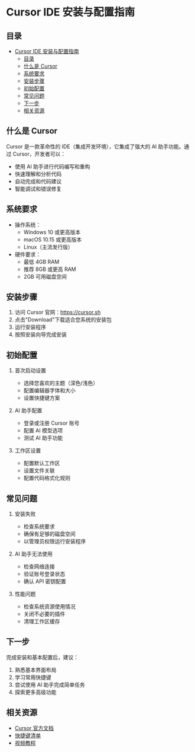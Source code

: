 # Cursor IDE 安装与配置指南

## 目录
- [Cursor IDE 安装与配置指南](#cursor-ide-安装与配置指南)
  - [目录](#目录)
  - [什么是 Cursor](#什么是-cursor)
  - [系统要求](#系统要求)
  - [安装步骤](#安装步骤)
  - [初始配置](#初始配置)
  - [常见问题](#常见问题)
  - [下一步](#下一步)
  - [相关资源](#相关资源)

## 什么是 Cursor
Cursor 是一款革命性的 IDE（集成开发环境），它集成了强大的 AI 助手功能。通过 Cursor，开发者可以：
- 使用 AI 助手进行代码编写和重构
- 快速理解和分析代码
- 自动完成和代码建议
- 智能调试和错误修复

## 系统要求
- 操作系统：
  - Windows 10 或更高版本
  - macOS 10.15 或更高版本
  - Linux（主流发行版）
- 硬件要求：
  - 最低 4GB RAM
  - 推荐 8GB 或更高 RAM
  - 2GB 可用磁盘空间

## 安装步骤
1. 访问 Cursor 官网：https://cursor.sh
2. 点击"Download"下载适合您系统的安装包
3. 运行安装程序
4. 按照安装向导完成安装

## 初始配置
1. 首次启动设置
   - 选择您喜欢的主题（深色/浅色）
   - 配置编辑器字体和大小
   - 设置快捷键方案

2. AI 助手配置
   - 登录或注册 Cursor 账号
   - 配置 AI 模型选项
   - 测试 AI 助手功能

3. 工作区设置
   - 配置默认工作区
   - 设置文件关联
   - 配置代码格式化规则

## 常见问题
1. 安装失败
   - 检查系统要求
   - 确保有足够的磁盘空间
   - 以管理员权限运行安装程序

2. AI 助手无法使用
   - 检查网络连接
   - 验证账号登录状态
   - 确认 API 密钥配置

3. 性能问题
   - 检查系统资源使用情况
   - 关闭不必要的插件
   - 清理工作区缓存

## 下一步
完成安装和基本配置后，建议：
1. 熟悉基本界面布局
2. 学习常用快捷键
3. 尝试使用 AI 助手完成简单任务
4. 探索更多高级功能

## 相关资源
- [Cursor 官方文档](https://cursor.sh/docs)
- [快捷键清单](链接待定)
- [视频教程](链接待定) 
